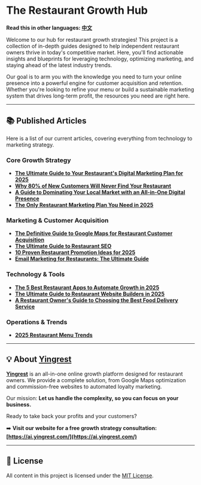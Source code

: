 # The Restaurant Growth Hub

**Read this in other languages: [中文](./README_zh.md)**

Welcome to our hub for restaurant growth strategies! This project is a collection of in-depth guides designed to help independent restaurant owners thrive in today's competitive market. Here, you'll find actionable insights and blueprints for leveraging technology, optimizing marketing, and staying ahead of the latest industry trends.

Our goal is to arm you with the knowledge you need to turn your online presence into a powerful engine for customer acquisition and retention. Whether you're looking to refine your menu or build a sustainable marketing system that drives long-term profit, the resources you need are right here.

---

## 📚 Published Articles

Here is a list of our current articles, covering everything from technology to marketing strategy.

### Core Growth Strategy

*   **[The Ultimate Guide to Your Restaurant's Digital Marketing Plan for 2025](./your-restaurant-s-digital-marketing-plan-the-2025-guide-to-owning-your-growth.md)**
*   **[Why 80% of New Customers Will Never Find Your Restaurant](./why-80-of-new-customers-will-never-find-your-restaurant.md)**
*   **[A Guide to Dominating Your Local Market with an All-in-One Digital Presence](./restaurant-digital-presence-guide.md)**
*   **[The Only Restaurant Marketing Plan You Need in 2025](./restaurant-marketing-plan-2025.md)**

### Marketing & Customer Acquisition

*   **[The Definitive Guide to Google Maps for Restaurant Customer Acquisition](./google-maps-for-restaurant-customer-acquisition.md)**
*   **[The Ultimate Guide to Restaurant SEO](./restaurant-seo-guide.md)**
*   **[10 Proven Restaurant Promotion Ideas for 2025](./10-proven-restaurant-promotion-ideas-to-win-more-customers-in-2025.md)**
*   **[Email Marketing for Restaurants: The Ultimate Guide](./restaurant-email-marketing-guide.md)**

### Technology & Tools

*   **[The 5 Best Restaurant Apps to Automate Growth in 2025](./best-restaurant-apps-2025.md)**
*   **[The Ultimate Guide to Restaurant Website Builders in 2025](./the-ultimate-guide-to-restaurant-website-builders-in-2025-which-one-actually-boosts-your-google-maps-rank.md)**
*   **[A Restaurant Owner's Guide to Choosing the Best Food Delivery Service](./restaurant-food-delivery-service-guide.md)**

### Operations & Trends

*   **[2025 Restaurant Menu Trends](./restaurant-menu-trends-2025.md)**

---

## 💡 About [Yingrest](https://yingrest.mytruststores.com/)

**[Yingrest](https://yingrest.mytruststores.com/)** is an all-in-one online growth platform designed for restaurant owners. We provide a complete solution, from Google Maps optimization and commission-free websites to automated loyalty marketing.

Our mission: **Let us handle the complexity, so you can focus on your business.**

Ready to take back your profits and your customers?

➡️ **Visit our website for a free growth strategy consultation: [https://ai.yingrest.com/](https://ai.yingrest.com/)**

---

## 📄 License

All content in this project is licensed under the [MIT License](./LICENSE).
